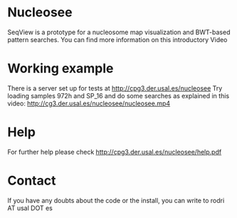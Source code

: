 # Nucleosee

SeqView is a prototype for a nucleosome map visualization and BWT-based pattern searches.
You can find more information on this introductory Video

# Working example
There is a server set up for tests at http://cpg3.der.usal.es/nucleosee
Try loading samples 972h and SP_16 and do some searches as explained in this video: http://cg3.der.usal.es/nucleosee/nucleosee.mp4

# Help 
For further help please check http://cpg3.der.usal.es/nucleosee/help.pdf

# Contact
If you have any doubts about the code or the install, you can write to rodri AT usal DOT es


